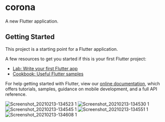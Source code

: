# corona

A new Flutter application.

## Getting Started

This project is a starting point for a Flutter application.

A few resources to get you started if this is your first Flutter project:

- [Lab: Write your first Flutter app](https://flutter.dev/docs/get-started/codelab)
- [Cookbook: Useful Flutter samples](https://flutter.dev/docs/cookbook)

For help getting started with Flutter, view our
[online documentation](https://flutter.dev/docs), which offers tutorials,
samples, guidance on mobile development, and a full API reference.

![Screenshot_20210213-134523 1](https://user-images.githubusercontent.com/64209460/107845250-3d28b500-6e02-11eb-8dbe-c24b112d1f98.jpg)
![Screenshot_20210213-134530 1](https://user-images.githubusercontent.com/64209460/107845264-592c5680-6e02-11eb-8692-bdf39e6ada6c.jpg)
![Screenshot_20210213-134545 1](https://user-images.githubusercontent.com/64209460/107845269-66494580-6e02-11eb-8510-bf9a2a4256ea.jpg)
![Screenshot_20210213-134551 1](https://user-images.githubusercontent.com/64209460/107845291-7fea8d00-6e02-11eb-8bf7-fc936f2d5136.jpg)
![Screenshot_20210213-134608 1](https://user-images.githubusercontent.com/64209460/107845300-8f69d600-6e02-11eb-8516-87a8e6055c11.jpg)
